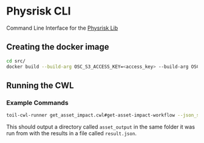 # Physrisk CLI

Command Line Interface for the [Physrisk Lib](https://github.com/os-climate/physrisk)

## Creating the docker image

```bash
cd src/
docker build --build-arg OSC_S3_ACCESS_KEY=<access_key> --build-arg OSC_S3_SECRET_KEY=<secret_key> -t physrisk-cli:0.1 .
```

## Running the CWL

### Example Commands

```bash
toil-cwl-runner get_asset_impact.cwl#get-asset-impact-workflow --json_string='{ "type": "FeatureCollection", "features": [ { "type": "Feature", "properties": { "asset_class": "IndustrialActivity", "type": "Construction", "location": "Asia" }, "geometry": { "type": "Point", "coordinates": [65.119, 32.322] } }, { "type": "Feature", "properties": { "asset_class": "IndustrialActivity", "type": "Construction", "location": "South America" }, "geometry": { "type": "Point", "coordinates": [-68.5982, -39.1009] } } ], "properties": { "include_asset_level": true, "include_calc_details": true, "include_measures": true, "years": [ 2030, 2040 ], "scenarios": [ "ssp126", "ssp245" ] }}'
```

This should output a directory called `asset_output` in the same folder it was run from with the results in a file called `result.json`.